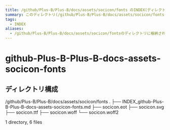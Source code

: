```yaml
---
title: /github/Plus-B/Plus-B/docs/assets/socicon/fonts のINDEX(ディレクトリ概要)
summary: このディレクトリ(/github/Plus-B/Plus-B/docs/assets/socicon/fonts)は[TODO:XXXX(このディレクトリに保存するファイルの説明を書く)]を格納する場所です。
tags:
  - INDEX
aliases:
  - /github/Plus-B/Plus-B/docs/assets/socicon/fontsのディレクトリに格納されている資料について(INDEX:索引)
---
```


# github-Plus-B-Plus-B-docs-assets-socicon-fonts

## ディレクトリ構成

/github/Plus-B/Plus-B/docs/assets/socicon/fonts
.
├── INDEX_github-Plus-B-Plus-B-docs-assets-socicon-fonts.md
├── socicon.eot
├── socicon.svg
├── socicon.ttf
├── socicon.woff
└── socicon.woff2

1 directory, 6 files


